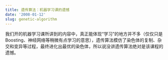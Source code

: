 ```yaml
---
title: 遗传算法：机器学习课的遗憾
date: '2008-01-12'
slug: genetic-algorithm
---
```


我们开的机器学习课所讲到的内容中，真正能体现“学习”的地方并不多（仅仅只是Boosting、神经网络等稍微有点学习的意思），遗传算法模仿了染色体的复制、杂交和变异等过程，最终进化出最优的染色体，所以说没讲遗传算法绝对是该课程的遗憾。

